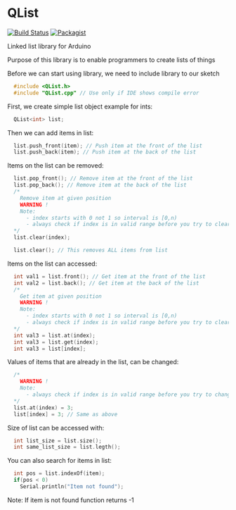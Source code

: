 # QList
[![Build Status](https://travis-ci.org/SloCompTech/QList.svg?branch=master)](https://travis-ci.org/SloCompTech/QList) 
[![Packagist](https://img.shields.io/packagist/l/doctrine/orm.svg)]()  

Linked list library for Arduino

Purpose of this library is to enable programmers to create lists of things

Before we can start using library, we need to include library to our sketch
``` C++
  #include <QList.h>
  #include "QList.cpp" // Use only if IDE shows compile error
```

First, we create simple list object example for ints:
``` C++
  QList<int> list;
```

Then we can add items in list:
``` C++
  list.push_front(item); // Push item at the front of the list
  list.push_back(item); // Push item at the back of the list
```

Items on the list can be removed:
``` C++
  list.pop_front(); // Remove item at the front of the list
  list.pop_back(); // Remove item at the back of the list
  /*
    Remove item at given position
    WARNING !
    Note:
      - index starts with 0 not 1 so interval is [0,n)
      - always check if index is in valid range before you try to clear item
  */
  list.clear(index);

  list.clear(); // This removes ALL items from list
```
Items on the list can accessed:
``` C++
  int val1 = list.front(); // Get item at the front of the list
  int val2 = list.back(); // Get item at the back of the list
  /*
    Get item at given position
    WARNING !
    Note:
      - index starts with 0 not 1 so interval is [0,n)
      - always check if index is in valid range before you try to clear item
  */
  int val3 = list.at(index);
  int val3 = list.get(index);
  int val3 = list[index];
```

Values of items that are already in the list, can be changed:
``` C++
  /*
    WARNING !
    Note:
      - always check if index is in valid range before you try to change value of item
  */
  list.at(index) = 3;
  list[index] = 3; // Same as above
```

Size of list can be accessed with:
``` C++
  int list_size = list.size();
  int same_list_size = list.legth();
```

You can also search for items in list:
``` C++
  int pos = list.indexOf(item);
  if(pos < 0)
    Serial.println("Item not found");
```
Note: If item is not found function returns -1
